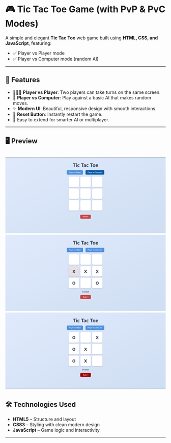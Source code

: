 
# 🎮 Tic Tac Toe Game (with PvP & PvC Modes)

A simple and elegant **Tic Tac Toe** web game built using **HTML, CSS, and JavaScript**, featuring:

- ✅ Player vs Player mode
- ✅ Player vs Computer mode (random AI)

---

## 🚀 Features

- 🧑‍🤝‍🧑 **Player vs Player**: Two players can take turns on the same screen.
- 🤖 **Player vs Computer**: Play against a basic AI that makes random moves.
- ✨ **Modern UI**: Beautiful, responsive design with smooth interactions.
- 🔄 **Reset Button**: Instantly restart the game.
- 🧠 Easy to extend for smarter AI or multiplayer.

---

## 🖥️ Preview

![Game Screenshot](image.png)
![Game Screenshot](image-1.png)
![Game Screenshot](image-2.png)
---

## 🛠️ Technologies Used

- **HTML5** – Structure and layout
- **CSS3** – Styling with clean modern design
- **JavaScript** – Game logic and interactivity

---
